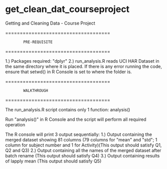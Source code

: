 # get_clean_dat_courseproject

Getting and Cleaning Data - Course Project

====================================

			PRE-REQUISITE

====================================

1.) Packages required: "dplyr"
2.) run_analysis.R reads UCI HAR Dataset in the same directory where it is placed. If there is any error running the code, ensure that setwd() in R Console is set to where the folder is.

====================================

			WALKTHROUGH

====================================

The run_analysis.R script contains only 1 function: analysis()

Run "analysis()" in R Console and the script will perform all required operation

The R console will print 3 output sequentially:
1.) Output containing the merged dataset showing 81 columns (79 columns for "mean" and "std"; 1 column for subject number and 1 for Activity)(This output should satisfy Q1, Q2 and Q3)
2.) Output containing all the names of the merged dataset after batch rename (This output should satisfy Q4)
3.) Output containing results of lapply mean (This output should satisfy Q5)